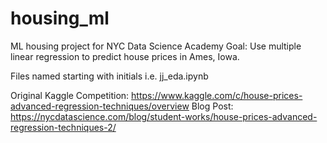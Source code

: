 # housing_ml

ML housing project for NYC Data Science Academy
Goal: Use multiple linear regression to predict house prices in Ames, Iowa.

Files named starting with initials i.e. jj_eda.ipynb

Original Kaggle Competition: https://www.kaggle.com/c/house-prices-advanced-regression-techniques/overview
Blog Post: https://nycdatascience.com/blog/student-works/house-prices-advanced-regression-techniques-2/
